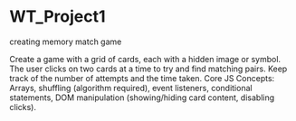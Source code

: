 # WT_Project1
creating memory match game

Create a game with a grid of cards, each with a hidden image or symbol. The user clicks on two cards at a time to try and find matching pairs. Keep track of the number of attempts and the time taken.
Core JS Concepts: Arrays, shuffling (algorithm required), event listeners, conditional statements, DOM manipulation (showing/hiding card content, disabling clicks).
